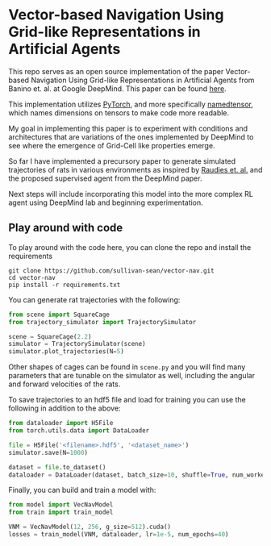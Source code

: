 # Vector-based Navigation Using Grid-like Representations in Artificial Agents

This repo serves as an open source implementation of the paper Vector-based Navigation Using Grid-like Representations in Artificial Agents from Banino et. al. at Google DeepMind. This paper can be found [here](https://doi.org/10.1038/s41586-018-0102-6).

This implementation utilizes [PyTorch](https://pytorch.org), and more specifically [namedtensor](https://github.com/harvardnlp/namedtensor), which names dimensions on tensors to make code more readable.

My goal in implementing this paper is to experiment with conditions and architectures that are variations of the ones implemented
by DeepMind to see where the emergence of Grid-Cell like properties emerge. 

So far I have implemented a precursory paper to generate simulated trajectories of rats in various environments as inspired by [Raudies et. al.](https://doi.org/10.1007/s10827-012-0396-6) and the proposed supervised agent from the DeepMind paper.

Next steps will include incorporating this model into the more complex RL agent using DeepMind lab and beginning experimentation.

## Play around with code

To play around with the code here, you can clone the repo and install the requirements

```
git clone https://github.com/sullivan-sean/vector-nav.git
cd vector-nav
pip install -r requirements.txt
```

You can generate rat trajectories with the following:

```python
from scene import SquareCage
from trajectory_simulator import TrajectorySimulator

scene = SquareCage(2.2)
simulator = TrajectorySimulator(scene)
simulator.plot_trajectories(N=5)
```

Other shapes of cages can be found in `scene.py` and you will find many
parameters that are tunable on the simulator as well, including the angular
and forward velocities of the rats.

To save trajectories to an hdf5 file and load for training you can use the
following in addition to the above:

```python
from dataloader import H5File
from torch.utils.data import DataLoader

file = H5File('<filename>.hdf5', '<dataset_name>')
simulator.save(N=1000)

dataset = file.to_dataset()
dataloader = DataLoader(dataset, batch_size=10, shuffle=True, num_workers=8)
```

Finally, you can build and train a model with:

```python
from model import VecNavModel
from train import train_model

VNM = VecNavModel(12, 256, g_size=512).cuda()
losses = train_model(VNM, dataloader, lr=1e-5, num_epochs=40)
```
